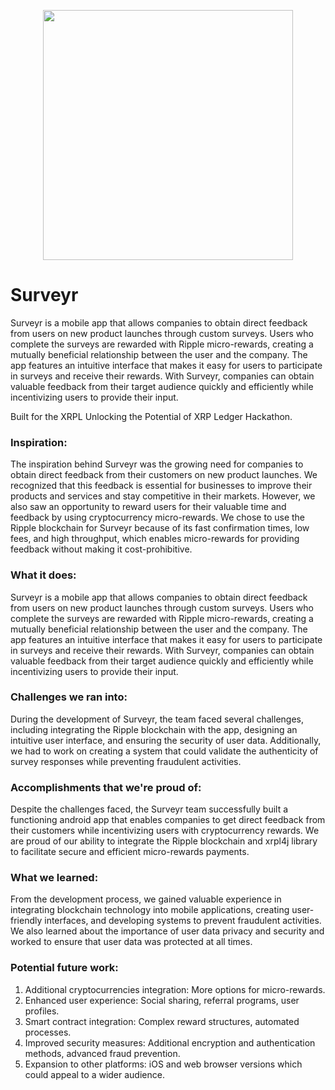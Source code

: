 <p align='center'>
    <img src='https://i.ibb.co/1zPKFDK/logo.png' width='400px'>
</p>

# Surveyr

Surveyr is a mobile app that allows companies to obtain direct feedback from users on new product launches through custom surveys. Users who complete the surveys are rewarded with Ripple micro-rewards, creating a mutually beneficial relationship between the user and the company. The app features an intuitive interface that makes it easy for users to participate in surveys and receive their rewards. With Surveyr, companies can obtain valuable feedback from their target audience quickly and efficiently while incentivizing users to provide their input.

Built for the XRPL Unlocking the Potential of XRP Ledger Hackathon.

### Inspiration:
The inspiration behind Surveyr was the growing need for companies to obtain direct feedback from their customers on new product launches. We recognized that this feedback is essential for businesses to improve their products and services and stay competitive in their markets. However, we also saw an opportunity to reward users for their valuable time and feedback by using cryptocurrency micro-rewards. We chose to use the Ripple blockchain for Surveyr because of its fast confirmation times, low fees, and high throughput, which enables micro-rewards for providing feedback without making it cost-prohibitive.

### What it does:
Surveyr is a mobile app that allows companies to obtain direct feedback from users on new product launches through custom surveys. Users who complete the surveys are rewarded with Ripple micro-rewards, creating a mutually beneficial relationship between the user and the company. The app features an intuitive interface that makes it easy for users to participate in surveys and receive their rewards. With Surveyr, companies can obtain valuable feedback from their target audience quickly and efficiently while incentivizing users to provide their input.

### Challenges we ran into:
During the development of Surveyr, the team faced several challenges, including integrating the Ripple blockchain with the app, designing an intuitive user interface, and ensuring the security of user data. Additionally, we had to work on creating a system that could validate the authenticity of survey responses while preventing fraudulent activities.

### Accomplishments that we're proud of:
Despite the challenges faced, the Surveyr team successfully built a functioning android app that enables companies to get direct feedback from their customers while incentivizing users with cryptocurrency rewards. We are proud of our ability to integrate the Ripple blockchain and xrpl4j library to facilitate secure and efficient micro-rewards payments.

### What we learned:
From the development process, we gained valuable experience in integrating blockchain technology into mobile applications, creating user-friendly interfaces, and developing systems to prevent fraudulent activities. We also learned about the importance of user data privacy and security and worked to ensure that user data was protected at all times.

### Potential future work:
1. Additional cryptocurrencies integration: More options for micro-rewards.
2. Enhanced user experience: Social sharing, referral programs, user profiles.
3. Smart contract integration: Complex reward structures, automated processes.
4. Improved security measures: Additional encryption and authentication methods, advanced fraud prevention.
5. Expansion to other platforms: iOS and web browser versions which could appeal to a wider audience.